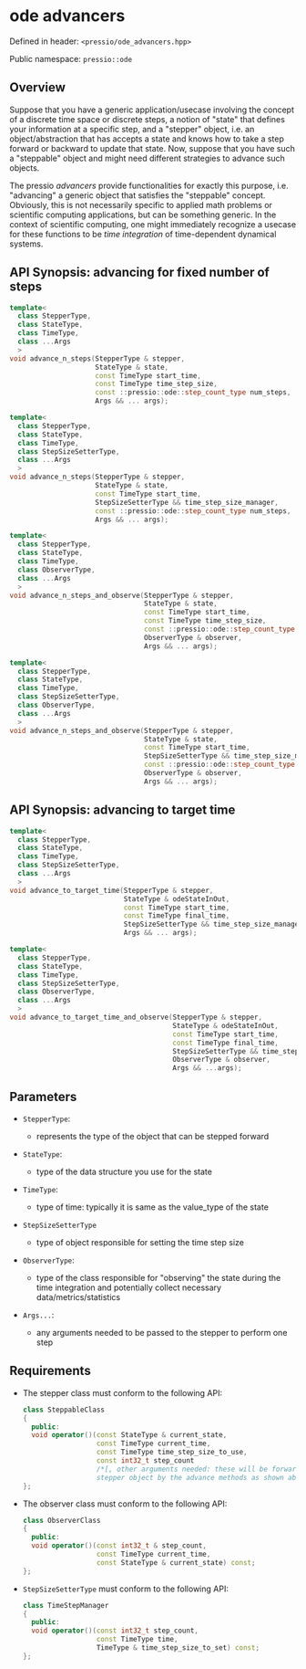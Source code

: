 
# ode advancers

Defined in header: `<pressio/ode_advancers.hpp>`

Public namespace: `pressio::ode`


## Overview

Suppose that you have a generic application/usecase
involving the concept of a discrete time space or discrete steps,
a notion of "state" that defines your information at a specific step,
and a "stepper" object, i.e. an object/abstraction that has accepts a state
and knows how to take a step forward or backward to update that state.
Now, suppose that you have such a "steppable" object and might
need different strategies to advance such objects.

The pressio *advancers* provide functionalities for exactly this purpose,
i.e. "advancing" a generic object that satisfies the "steppable" concept.
Obviously, this is not necessarily specific to applied math problems or
scientific computing applications, but can be something generic.
In the context of scientific computing, one might immediately recognize
a usecase for these functions to be *time integration* of
time-dependent dynamical systems.


## API Synopsis: advancing for fixed number of steps

```cpp
template<
  class StepperType,
  class StateType,
  class TimeType,
  class ...Args
  >
void advance_n_steps(StepperType & stepper,
					 StateType & state,
					 const TimeType start_time,
					 const TimeType time_step_size,
					 const ::pressio::ode::step_count_type num_steps,
					 Args && ... args);

template<
  class StepperType,
  class StateType,
  class TimeType,
  class StepSizeSetterType,
  class ...Args
  >
void advance_n_steps(StepperType & stepper,
					 StateType & state,
					 const TimeType start_time,
					 StepSizeSetterType && time_step_size_manager,
					 const ::pressio::ode::step_count_type num_steps,
					 Args && ... args);

template<
  class StepperType,
  class StateType,
  class TimeType,
  class ObserverType,
  class ...Args
  >
void advance_n_steps_and_observe(StepperType & stepper,
								 StateType & state,
								 const TimeType start_time,
								 const TimeType time_step_size,
								 const ::pressio::ode::step_count_type num_steps,
								 ObserverType & observer,
								 Args && ... args);

template<
  class StepperType,
  class StateType,
  class TimeType,
  class StepSizeSetterType,
  class ObserverType,
  class ...Args
  >
void advance_n_steps_and_observe(StepperType & stepper,
								 StateType & state,
								 const TimeType start_time,
								 StepSizeSetterType && time_step_size_manager,
								 const ::pressio::ode::step_count_type num_steps,
								 ObserverType & observer,
								 Args && ... args);
```

## API Synopsis: advancing to target time

```cpp
template<
  class StepperType,
  class StateType,
  class TimeType,
  class StepSizeSetterType,
  class ...Args
  >
void advance_to_target_time(StepperType & stepper,
                            StateType & odeStateInOut,
                            const TimeType start_time,
                            const TimeType final_time,
                            StepSizeSetterType && time_step_size_manager,
                            Args && ... args);

template<
  class StepperType,
  class StateType,
  class TimeType,
  class StepSizeSetterType,
  class ObserverType,
  class ...Args
  >
void advance_to_target_time_and_observe(StepperType & stepper,
                                        StateType & odeStateInOut,
                                        const TimeType start_time,
                                        const TimeType final_time,
                                        StepSizeSetterType && time_step_size_manager,
                                        ObserverType & observer,
                                        Args && ...args);
```

## Parameters

- `StepperType`:
  - represents the type of the object that can be stepped forward

- `StateType`:
  - type of the data structure you use for the state

- `TimeType`:
  - type of time: typically it is same as the value_type of the state

- `StepSizeSetterType`
  - type of object responsible for setting the time step size

- `ObserverType`:
  - type of the class responsible for "observing" the state during the
  time integration and potentially collect necessary data/metrics/statistics

- `Args...`:
  - any arguments needed to be passed to the stepper to perform one step


## Requirements

- The stepper class must conform to the following API:

  ```cpp
  class SteppableClass
  {
    public:
	void operator()(const StateType & current_state,
					const TimeType current_time,
					const TimeType time_step_size_to_use,
					const int32_t step_count
					/*[, other arguments needed: these will be forwarded to your
					stepper object by the advance methods as shown above ]*/);
  };
  ```

- The observer class must conform to the following API:

  ```cpp
  class ObserverClass
  {
    public:
    void operator()(const int32_t & step_count,
				    const TimeType current_time,
					const StateType & current_state) const;
  };
  ```

- `StepSizeSetterType` must conform to the following API:

  ```cpp
  class TimeStepManager
  {
    public:
    void operator()(const int32_t step_count,
				    const TimeType time,
					TimeType & time_step_size_to_set) const;
  };
  ```
